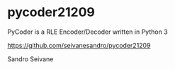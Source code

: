 # pycoder21209
PyCoder is a RLE Encoder/Decoder written in Python 3

https://github.com/seivanesandro/pycoder21209

Sandro Seivane